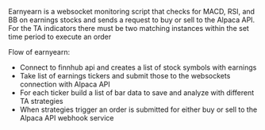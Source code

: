 Earnyearn is a websocket monitoring script that checks for MACD, RSI, and BB on earnings stocks and sends a request to buy or sell to the Alpaca API. For the TA indicators there must be two matching instances within the set time period to execute an order

Flow of earnyearn:

- Connect to finnhub api and creates a list of stock symbols with earnings
- Take list of earnings tickers and submit those to the websockets connection with Alpaca API
- For each ticker build a list of bar data to save and analyze with different TA strategies
- When strategies trigger an order is submitted for either buy or sell to the Alpaca API webhook service